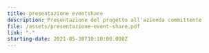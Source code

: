 ```yaml
---
title: presentazione eventshare
description: Presentazione del progetto all'azienda committente
file: /assets/presentazione-event-share.pdf
link: "-"
starting-date: 2021-05-30T10:10:00.000Z
---
```

